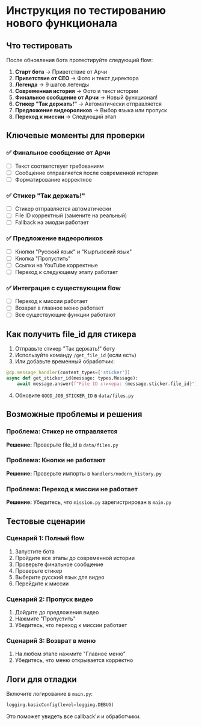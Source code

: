 # Инструкция по тестированию нового функционала

## Что тестировать

После обновления бота протестируйте следующий flow:

1. **Старт бота** → Приветствие от Арчи
2. **Приветствие от CEO** → Фото и текст директора
3. **Легенда** → 9 шагов легенды
4. **Современная история** → Фото и текст истории
5. **Финальное сообщение от Арчи** → Новый функционал!
6. **Стикер "Так держать!"** → Автоматически отправляется
7. **Предложение видеороликов** → Выбор языка или пропуск
8. **Переход к миссии** → Следующий этап

## Ключевые моменты для проверки

### ✅ Финальное сообщение от Арчи
- [ ] Текст соответствует требованиям
- [ ] Сообщение отправляется после современной истории
- [ ] Форматирование корректное

### ✅ Стикер "Так держать!"
- [ ] Стикер отправляется автоматически
- [ ] File ID корректный (замените на реальный)
- [ ] Fallback на эмодзи работает

### ✅ Предложение видеороликов
- [ ] Кнопки "Русский язык" и "Кыргызский язык"
- [ ] Кнопка "Пропустить"
- [ ] Ссылки на YouTube корректные
- [ ] Переход к следующему этапу работает

### ✅ Интеграция с существующим flow
- [ ] Переход к миссии работает
- [ ] Возврат в главное меню работает
- [ ] Все существующие функции работают

## Как получить file_id для стикера

1. Отправьте стикер "Так держать!" боту
2. Используйте команду `/get_file_id` (если есть)
3. Или добавьте временный обработчик:

```python
@dp.message_handler(content_types=['sticker'])
async def get_sticker_id(message: types.Message):
    await message.answer(f"File ID стикера: {message.sticker.file_id}")
```

4. Обновите `GOOD_JOB_STICKER_ID` в `data/files.py`

## Возможные проблемы и решения

### Проблема: Стикер не отправляется
**Решение:** Проверьте file_id в `data/files.py`

### Проблема: Кнопки не работают
**Решение:** Проверьте импорты в `handlers/modern_history.py`

### Проблема: Переход к миссии не работает
**Решение:** Убедитесь, что `mission.py` зарегистрирован в `main.py`

## Тестовые сценарии

### Сценарий 1: Полный flow
1. Запустите бота
2. Пройдите все этапы до современной истории
3. Проверьте финальное сообщение
4. Проверьте стикер
5. Выберите русский язык для видео
6. Перейдите к миссии

### Сценарий 2: Пропуск видео
1. Дойдите до предложения видео
2. Нажмите "Пропустить"
3. Убедитесь, что переход к миссии работает

### Сценарий 3: Возврат в меню
1. На любом этапе нажмите "Главное меню"
2. Убедитесь, что меню открывается корректно

## Логи для отладки

Включите логирование в `main.py`:
```python
logging.basicConfig(level=logging.DEBUG)
```

Это поможет увидеть все callback'и и обработчики. 